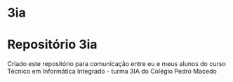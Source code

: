 # 3ia

# Repositório 3ia

Criado este repositório para comunicação entre eu e meus alunos do curso Técnico em Informática Integrado - turma 3IA do Colégio Pedro Macedo
